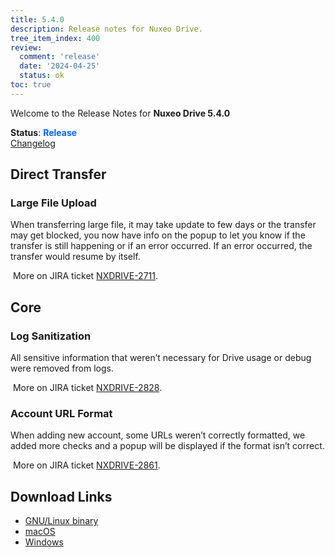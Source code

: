 ```yaml
---
title: 5.4.0
description: Release notes for Nuxeo Drive.
tree_item_index: 400
review:
  comment: 'release'
  date: '2024-04-25'
  status: ok
toc: true
---
```


Welcome to the Release Notes for **Nuxeo Drive 5.4.0**

**Status**: <font color="#0066ff">**Release**</font> </br>
<i class="fa fa-long-arrow-right" aria-hidden="true"></i> [Changelog](https://github.com/nuxeo/nuxeo-drive/blob/master/docs/changes/5.4.0.md)

## Direct Transfer

### Large File Upload

When transferring large file, it may take update to few days or the transfer may get blocked, you now have info on the popup to let you know if the transfer is still happening or if an error occurred. If an error occurred, the transfer would resume by itself.

<i class="fa fa-long-arrow-right" aria-hidden="true"></i>&nbsp;More on JIRA ticket [NXDRIVE-2711](https://jira.nuxeo.com/browse/NXDRIVE-2711).


## Core 

### Log Sanitization

All sensitive information that weren’t necessary for Drive usage or debug were removed from logs. 

<i class="fa fa-long-arrow-right" aria-hidden="true"></i>&nbsp;More on JIRA ticket [NXDRIVE-2828](https://jira.nuxeo.com/browse/NXDRIVE-2828).

### Account URL Format

When adding new account, some URLs weren’t correctly formatted, we added more checks and a popup will be displayed if the format isn’t correct. 

<i class="fa fa-long-arrow-right" aria-hidden="true"></i>&nbsp;More on JIRA ticket [NXDRIVE-2861](https://jira.nuxeo.com/browse/NXDRIVE-2861).


## Download Links

- [GNU/Linux binary](https://community.nuxeo.com/static/drive-updates/release/nuxeo-drive-5.4.0-x86_64.AppImage)
- [macOS](https://community.nuxeo.com/static/drive-updates/release/nuxeo-drive-5.4.0.dmg)
- [Windows](https://community.nuxeo.com/static/drive-updates/release/nuxeo-drive-5.4.0.exe)
